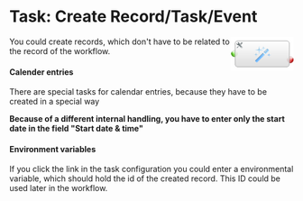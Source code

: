 Task: Create Record/Task/Event
=============================================
<img src='../../images/task_creator.png' align='right'>

You could create records, which don't have to be related to the record of the workflow.

#### Calender entries

There are special tasks for calendar entries, because they have to be created in a special way

**Because of a different internal handling, you have to enter only the start date in the field "Start date & time"**

#### Environment variables

If you click the link in the task configuration you could enter a environmental variable, which should hold the id of the created record.
This ID could be used later in the workflow.

